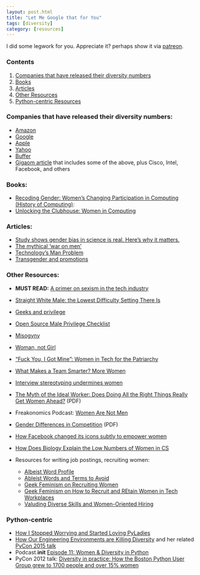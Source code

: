 ```yaml
---
layout: post.html
title: "Let Me Google that for You"
tags: [diversity]
category: [resources]
---
```


I did some legwork for you.  Appreciate it? perhaps show it via [patreon](http://patreon.com/roguelynn).

### Contents

1. [Companies that have released their diversity numbers](#companies-that-have-released-their-diversity-numbers)
2. [Books](#books)
3. [Articles](#articles)
4. [Other Resources](#other-resources)
5. [Python-centric Resources](#python-centric)

### Companies that have released their diversity numbers:

* [Amazon][0]
* [Google][1]
* [Apple][2]
* [Yahoo][3]
* [Buffer][4]
* [Gigaom article][5] that includes some of the above, plus Cisco, Intel, Facebook, and others

### Books:

* [Recoding Gender: Women’s Changing Participation in Computing (History of Computing)][6]:
* [Unlocking the Clubhouse: Women in Computing][7]

### Articles:

* [Study shows gender bias in science is real. Here’s why it matters.][8]
* [The mythical ‘war on men’][9]
* [Technology’s Man Problem][10]
* [Transgender and promotions][11]

### Other Resources:

* **MUST READ:** [A primer on sexism in the tech industry][12]
* [Straight White Male: the Lowest Difficulty Setting There Is][35]
* [Geeks and privilege][13]
* [Open Source Male Privilege Checklist][14]
* [Misogyny][15]
* [Woman, not Girl][16]
* [“Fuck You, I Got Mine”: Women in Tech for the Patriarchy][17]
* [What Makes a Team Smarter? More Women][18]
* [Interview stereotyping undermines women][19]
* [The Myth of the Ideal Worker: Does Doing All the Right Things Really Get Women Ahead?][20] (PDF)
* Freakonomics Podcast: [Women Are Not Men][31]
* [Gender Differences in Competition][32] (PDF)
* [How Facebook changed its icons subtly to empower women][33]
* [How Does Biology Explain the Low Numbers of Women in CS][34]

* Resources for writing job postings, recruiting women:
    * [Albeist Word Profile][21]
    * [Ableist Words and Terms to Avoid][22]
    * [Geek Feminism on Recruiting Women][23]
    * [Geek Feminism on How to Recruit and REtain Women in Tech Workplaces][24]
    * [Valuding Diverse Skills and Women-Oriented Hiring][25]

### Python-centric

* [How I Stopped Worrying and Started Loving PyLadies][26]
* [How Our Engineering Environments are Killing Diversity][27] and her related [PyCon 2015 talk][28]
* Podcast.__init__ [Episode 11: Women & Diversity in Python][29]
* PyCon 2012 talk: [Diversity in practice: How the Boston Python User Group grew to 1700 people and over 15% women][30]

[0]: http://www.amazon.com/b/ref=tb_surl_diversity/?node=10080092011
[1]: http://www.google.es/diversity/
[2]: https://www.apple.com/diversity/
[3]: http://yahoo.tumblr.com/post/89085398949/workforce-diversity-at-yahoo
[4]: https://open.bufferapp.com/diversity-dashboard/
[5]: https://gigaom.com/2014/08/21/eight-charts-that-put-tech-companies-diversity-stats-into-perspective/
[6]: http://www.amazon.com/gp/product/0262018063/ref=oh_aui_detailpage_o00_s01?ie=UTF8&psc=1
[7]: http://www.amazon.com/Unlocking-Clubhouse-Computing-Jane-Margolis/dp/0262632691/ref=pd_sim_b_5?ie=UTF8&refRID=0K0W4E4KKAG6PB5DBF6F
[8]: http://blogs.scientificamerican.com/unofficial-prognosis/2012/09/23/study-shows-gender-bias-in-science-is-real-heres-why-it-matters/
[9]: http://www.cnn.com/2012/11/29/living/war-on-men/index.html?hpt=hp_c2
[10]: http://www.nytimes.com/2014/04/06/technology/technologys-man-problem.html?pagewanted=all
[11]: http://www.newrepublic.com/article/119239/transgender-people-can-explain-why-women-dont-advance-work
[12]: https://web.archive.org/web/20121124140926/http://m.netmagazine.com/features/primer-sexism-tech-industry
[13]: http://tommorris.org/posts/2506
[14]: http://geekfeminism.wikia.com/wiki/Open_Source_Male_Privilege_Checklist
[15]: http://mattgemmell.com/misogyny/
[16]: http://www.lilliechilen.com/woman/
[17]: https://web.archive.org/web/20140123111127/https://medium.com/about-work/e82b7ca7de03
[18]: http://hbr.org/2011/06/defend-your-research-what-makes-a-team-smarter-more-women/ar/1
[19]: https://web.archive.org/web/20130607160839/http://www.bidiversity.com/2009/02/interview-stereotyping-undermines-women/
[20]: http://www.catalyst.org/knowledge/myth-ideal-worker-does-doing-all-right-things-really-get-women-ahead
[21]: http://disabledfeminists.com/category/ableist-word-profile/
[22]: http://www.autistichoya.com/p/ableist-words-and-terms-to-avoid.html
[23]: http://geekfeminism.wikia.com/wiki/Recruiting_women
[24]: http://geekfeminism.wikia.com/wiki/HOWTO_recruit_and_retain_women_in_tech_workplaces
[25]: http://geekfeminism.wikia.com/wiki/Valuing_diverse_skills_and_women-oriented_hiring
[26]: https://hynek.me/articles/how-i-stopped-worrying-and-started-loving-pyladies/
[27]: https://kateheddleston.com/blog/how-our-engineering-environments-are-killing-diversity-introduction
[28]: https://kateheddleston.com/talk/ea142cd2-f026-4615-ab90-2170f06c739b
[29]: http://podcastinit.com/episode-11-tracy-osborn-naomi-ceder-and-lynn-root-on-women-and-diversity-in-python.html
[30]: https://www.youtube.com/watch?v=QrITN6GZDu4
[31]: http://freakonomics.com/2014/03/20/women-are-not-men-full-transcript-2/
[32]: http://rady.ucsd.edu/faculty/directory/gneezy/pub/docs/gender-differences-competition.pdf
[33]: http://www.adweek.com/news/technology/how-one-facebook-designer-made-sites-icons-subtly-more-empowering-women-165791
[34]: http://www.slideshare.net/terriko/how-does-biology-explain-the-low-numbers-of-women-in-cs-hint-it-doesnt
[35]: http://whatever.scalzi.com/2012/05/15/straight-white-male-the-lowest-difficulty-setting-there-is/
